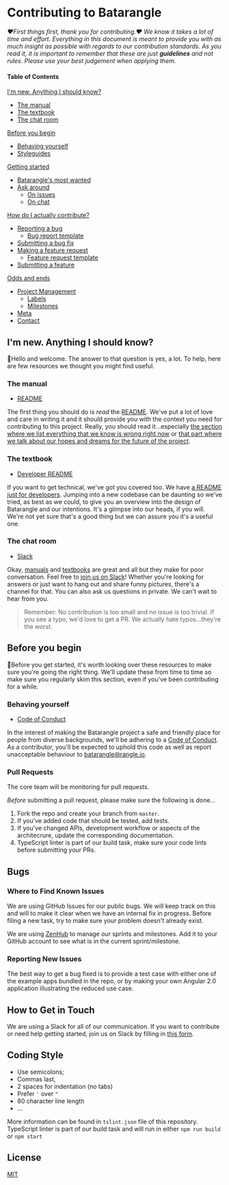 # Contributing to Batarangle

*:heart:First things first, thank you for contributing.:heart: We know
it takes a lot of time and effort. Everything in this document is meant
to provide you with as much insight as possible with regards to our
contribution standards. As you read it, it is important to remember that
these are just __guidelines__ and not rules. Please use your best
judgement when applying them.*

#### Table of Contents
[table-of-contents]: #table-of-contents

[I'm new. Anything I should know?](#im-new-anything-i-should-know)
  * [The manual](#the-manual)
  * [The textbook](#the-textbook)
  * [The chat room](#the-chat-room)

[Before you begin](#before-you-begin)
  * [Behaving yourself](#behaving-yourself)
  * [Styleguides](#styleguides)

[Getting started](#getting-started)
  * [Batarangle's most wanted](#help-wanted)
  * [Ask around](#ask-around)
    * [On issues](#on-issues)
    * [On chat](#on-chat)

[How do I actually contribute?](#how-to)
  * [Reporting a bug](#bug-report)
    * [Bug report template](#bug-report-template)
  * [Submitting a bug fix](#bug-fix)
  * [Making a feature request](#feature-request)
    * [Feature request template](#feature-request-template)
  * [Submitting a feature](#feature-pr)

[Odds and ends](#notes)
  * [Project Management](#pm)
    * [Labels](#labels)
    * [Milestones](#milestones)
  * [Meta](#meta)
  * [Contact](#contact)


## I'm new. Anything I should know?

:wave:Hello and welcome. The answer to that question is yes, a lot. To
help, here are few resources we thought you might find useful.

### The manual

* [README](./README.md)

The first thing you should do is _read_ the [README](./README.md).
We've put a lot of love and care in writing it and it should provide
you with the context you need for contributing to this project. Really,
you should read it...especially [the section where we list everything
that we know is wrong right now](./README.md#known-issues) or [that
part where we talk about our hopes and dreams for the future of the
project](./README.md#future-plans).

### The textbook

* [Developer README](./DEVELOPER.md)

If you want to get technical, we've got you covered too. We have [a
README just for developers](./DEVELOPER.md). Jumping into a new codebase
can be daunting so we've tried, as best as we could, to give you an
overview into the design of Batarangle and our intentions. It's a
glimpse into our heads, if you will. We're not yet sure that's a good
thing but we can assure you it's a useful one.

### The chat room

* [Slack](http://batarangle-slack.herokuapp.com/)

Okay, [manuals](./README.md) and [textbooks](./DEVELOPER.md) are great
and all but they make for poor conversation. Feel free to [join us on
Slack](http://batarangle-slack.herokuapp.com/)! Whether you're looking
for answers or just want to hang out and share funny pictures, there's a
channel for that. You can also ask us questions in private. We can't
wait to hear from you.

> Remember: No contribution is too small and no issue is too trivial. If
> you see a typo, we'd love to get a PR. We actually hate
> typos...they're the worst.


## Before you begin

:checkered_flag:Before you get started, it's worth looking over these
resources to make sure you're going the right thing. We'll update these
from time to time so make sure you regularly skim this section, even if
you've been contributing for a while.

### Behaving yourself

* [Code of Conduct](./CODE_OF_CONDUCT.md)

In the interest of making the Batarangle project a safe and friendly
place for people from diverse backgrounds, we'll be adhering to a [Code
of Conduct](./CODE_OF_CONDUCT). As a contributor, you'll be expected to
uphold this code as well as report unacceptable behaviour to
[batarangle@rangle.io](mailto:atom@github.com).

### Pull Requests

The core team will be monitoring for pull requests.

*Before* submitting a pull request, please make sure the following is done…

1. Fork the repo and create your branch from `master`.
2. If you've added code that should be tested, add tests.
3. If you've changed APIs, development workflow or aspects of the architecrure, update the corresponding documentation.
4. TypeScript linter is part of our build task, make sure your code lints before submitting your PRs.

## Bugs

### Where to Find Known Issues

We are using GitHub Issues for our public bugs. We will keep track on this and will to make it clear when we have an internal fix in progress. Before filing a new task, try to make sure your problem doesn't already exist.

We are using [ZenHub](https://www.zenhub.io/) to manage our sprints and milestones. Add it to your GitHub account to see what is in the current sprint/milestone.

### Reporting New Issues

The best way to get a bug fixed is to provide a test case with either one of the example apps bundled in the repo, or by making your own Angular 2.0 application illustrating the reduced use case.

## How to Get in Touch

We are using a Slack for all of our communication. If you want to contribute or need help getting started, join us on Slack by filling in [this form](https://rangle.typeform.com/to/SQsWag).

## Coding Style

* Use semicolons;
* Commas last,
* 2 spaces for indentation (no tabs)
* Prefer `'` over `"`
* 80 character line length
* ...

More information can be found in `tslint.json` file of this repository.
TypeScript linter is part of our build task and will run in either `npm run build` or `npm start`

## License

[MIT](LICENSE)
